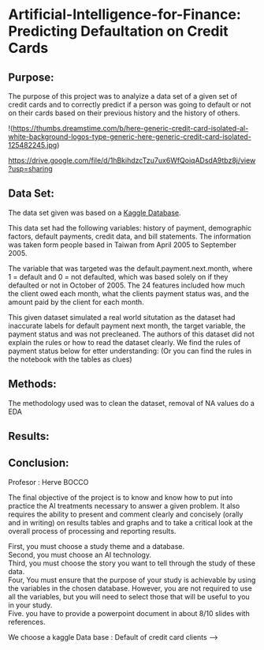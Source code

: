 # Artificial-Intelligence-for-Finance: Predicting Defaultation on Credit Cards

## Purpose:
The purpose of this project was to analyize a data set of a given set of credit cards and to correctly predict if a person was going to default or not on their cards based on their previous history and the history of others.

!(https://thumbs.dreamstime.com/b/here-generic-credit-card-isolated-al-white-background-logos-type-generic-here-generic-credit-card-isolated-125482245.jpg)

https://drive.google.com/file/d/1hBkihdzcTzu7ux6WfQoiqADsdA9tbz8j/view?usp=sharing
## Data Set:
The data set given was based on a [Kaggle Database](https://www.kaggle.com/mariosfish/default-of-credit-card-clients).

This data set had the following variables: history of payment, demographic factors, default payments, credit data, and bill statements. The information was taken form people based in Taiwan from April 2005 to September 2005.

The variable that was targeted was the default.payment.next.month, where 1 = default and 0 = not defaulted, which was based solely on if they defaulted or not in October of 2005. The 24 features included how much the client owed each month, what the clients payment status was, and the amount paid by the client for each month.

This given dataset simulated a real world situtation as the dataset had inaccurate labels for default payment next month, the target variable, the payment status and was not precleaned. The authors of this dataset did not explain the rules or how to read the dataset clearly. We find the rules of payment status below for etter understanding: (Or you can find the rules in the notebook with the tables as clues)

## Methods:
The methodology used was to clean the dataset, removal of NA values do a EDA

## Results:

## Conclusion:
Profesor : Herve BOCCO


The final objective of the project is to know and know how to put into practice the AI treatments
necessary to answer a given problem. It also requires the ability to present and comment clearly
and concisely (orally and in writing) on results tables and graphs and to take a critical look at the
overall process of processing and reporting results.

First, you must choose a study theme and a database. <br>
Second, you must choose an AI technology. <br>
Third, you must choose the story you want to tell through the study of these data. <br>
Four, You must ensure that the purpose of your study is achievable by using the variables in the
chosen database. However, you are not required to use all the variables, but you will need to select
those that will be useful to you in your study. <br>
Five. you have to provide a powerpoint document in about 8/10 slides with references.

We choose a kaggle Data base : Default of credit card clients -->  
